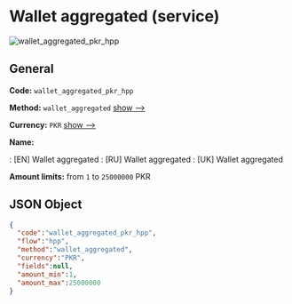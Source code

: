 
# Wallet aggregated (service) 
![wallet_aggregated_pkr_hpp](https://static.openfintech.io/payment_methods/wallet_aggregated_pkr_hpp/logo.svg?w=400&c=v0.59.26#w200)  

## General 
 
**Code:** `wallet_aggregated_pkr_hpp` 
 
**Method:** `wallet_aggregated` 
 [show -->](/payment-methods/wallet_aggregated/) 
 
**Currency:** `PKR` [show -->](/currencies/PKR/) 
 
**Name:** 
 
:	[EN] Wallet aggregated 
:	[RU] Wallet aggregated 
:	[UK] Wallet aggregated 
 
**Amount limits:** from `1` to `25000000` PKR 

## JSON Object 

```json
{
  "code":"wallet_aggregated_pkr_hpp",
  "flow":"hpp",
  "method":"wallet_aggregated",
  "currency":"PKR",
  "fields":null,
  "amount_min":1,
  "amount_max":25000000
}
```  
